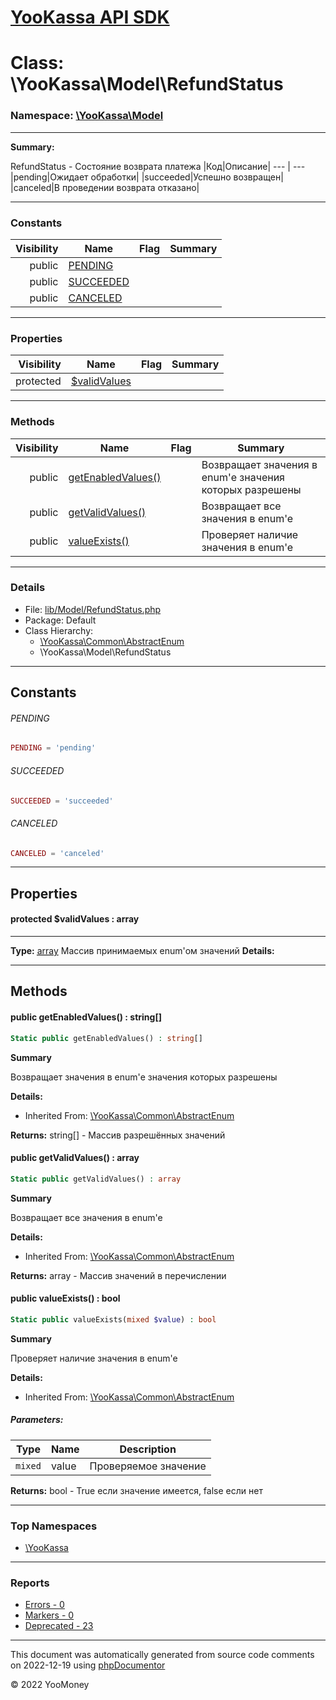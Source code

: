 # [YooKassa API SDK](../home.md)

# Class: \YooKassa\Model\RefundStatus
### Namespace: [\YooKassa\Model](../namespaces/yookassa-model.md)
---
**Summary:**

RefundStatus - Состояние возврата платежа
|Код|Описание|
--- | ---
|pending|Ожидает обработки|
|succeeded|Успешно возвращен|
|canceled|В проведении возврата отказано|


---
### Constants
| Visibility | Name | Flag | Summary |
| ----------:| ---- | ---- | ------- |
| public | [PENDING](../classes/YooKassa-Model-RefundStatus.md#constant_PENDING) |  |  |
| public | [SUCCEEDED](../classes/YooKassa-Model-RefundStatus.md#constant_SUCCEEDED) |  |  |
| public | [CANCELED](../classes/YooKassa-Model-RefundStatus.md#constant_CANCELED) |  |  |

---
### Properties
| Visibility | Name | Flag | Summary |
| ----------:| ---- | ---- | ------- |
| protected | [$validValues](../classes/YooKassa-Model-RefundStatus.md#property_validValues) |  |  |

---
### Methods
| Visibility | Name | Flag | Summary |
| ----------:| ---- | ---- | ------- |
| public | [getEnabledValues()](../classes/YooKassa-Common-AbstractEnum.md#method_getEnabledValues) |  | Возвращает значения в enum'е значения которых разрешены |
| public | [getValidValues()](../classes/YooKassa-Common-AbstractEnum.md#method_getValidValues) |  | Возвращает все значения в enum'e |
| public | [valueExists()](../classes/YooKassa-Common-AbstractEnum.md#method_valueExists) |  | Проверяет наличие значения в enum'e |

---
### Details
* File: [lib/Model/RefundStatus.php](../../lib/Model/RefundStatus.php)
* Package: Default
* Class Hierarchy: 
  * [\YooKassa\Common\AbstractEnum](../classes/YooKassa-Common-AbstractEnum.md)
  * \YooKassa\Model\RefundStatus

---
## Constants
<a name="constant_PENDING" class="anchor"></a>
###### PENDING
```php
PENDING = 'pending'
```


<a name="constant_SUCCEEDED" class="anchor"></a>
###### SUCCEEDED
```php
SUCCEEDED = 'succeeded'
```


<a name="constant_CANCELED" class="anchor"></a>
###### CANCELED
```php
CANCELED = 'canceled'
```



---
## Properties
<a name="property_validValues"></a>
#### protected $validValues : array
---
**Type:** <a href="../array"><abbr title="array">array</abbr></a>
Массив принимаемых enum&#039;ом значений
**Details:**



---
## Methods
<a name="method_getEnabledValues" class="anchor"></a>
#### public getEnabledValues() : string[]

```php
Static public getEnabledValues() : string[]
```

**Summary**

Возвращает значения в enum'е значения которых разрешены

**Details:**
* Inherited From: [\YooKassa\Common\AbstractEnum](../classes/YooKassa-Common-AbstractEnum.md)

**Returns:** string[] - Массив разрешённых значений


<a name="method_getValidValues" class="anchor"></a>
#### public getValidValues() : array

```php
Static public getValidValues() : array
```

**Summary**

Возвращает все значения в enum'e

**Details:**
* Inherited From: [\YooKassa\Common\AbstractEnum](../classes/YooKassa-Common-AbstractEnum.md)

**Returns:** array - Массив значений в перечислении


<a name="method_valueExists" class="anchor"></a>
#### public valueExists() : bool

```php
Static public valueExists(mixed $value) : bool
```

**Summary**

Проверяет наличие значения в enum'e

**Details:**
* Inherited From: [\YooKassa\Common\AbstractEnum](../classes/YooKassa-Common-AbstractEnum.md)

##### Parameters:
| Type | Name | Description |
| ---- | ---- | ----------- |
| <code lang="php">mixed</code> | value  | Проверяемое значение |

**Returns:** bool - True если значение имеется, false если нет



---

### Top Namespaces

* [\YooKassa](../namespaces/yookassa.md)

---

### Reports
* [Errors - 0](../reports/errors.md)
* [Markers - 0](../reports/markers.md)
* [Deprecated - 23](../reports/deprecated.md)

---

This document was automatically generated from source code comments on 2022-12-19 using [phpDocumentor](http://www.phpdoc.org/)

&copy; 2022 YooMoney